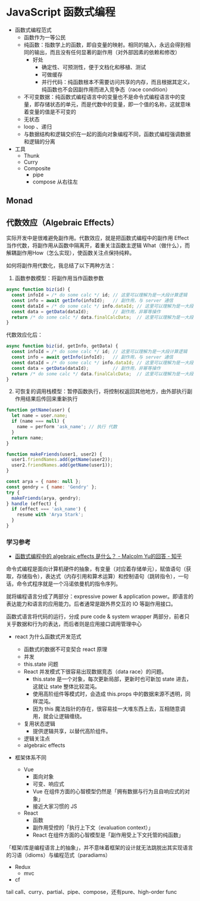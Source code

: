 # JavaScript 函数式编程

- 函数式编程范式
  - 函数作为一等公民
  - 纯函数：指数学上的函数，即自变量的映射。相同的输入，永远会得到相同的输出，而且没有任何显著的副作用（对外部因素的依赖和修改）
    - 好处
      - 确定性、可预测性，便于文档化和移植、测试
      - 可做缓存
      - 并行代码：纯函数根本不需要访问共享的内存，而且根据其定义，纯函数也不会因副作用而进入竞争态（race condition）
  - 不可变数据：纯函数式编程语言中的变量也不是命令式编程语言中的变量，即存储状态的单元，而是代数中的变量，即一个值的名称，这就意味着变量的值是不可变的
  - 无状态
  - loop 、递归
  - 与数据结构和逻辑交织在一起的面向对象编程不同，函数式编程强调数据和逻辑的分离
- 工具
  - Thunk
  - Curry
  - Composite
    - pipe
    - compose 从右往左


## Monad

## 代数效应（Algebraic Effects）

实际开发中是很难避免副作用。代数效应，就是把函数式编程中的副作用 Effect 当作代数，将副作用从函数中隔离开，着重关注函数主逻辑 What（做什么），而解耦副作用How（怎么实现），使函数关注点保持纯粹。

如何将副作用代数化，我总结了以下两种方法：

1. 函数参数模型：将副作用当作函数参数

```js
async function biz(id) {
  const infoId = /* do some calc */ id; // 这里可以理解为是一大段计算逻辑
  const info = await getInfo(infoId);   // 副作用，与 server 通信
  const dataId = /* do some calc */ info.dataId; // 这里可以理解为是一大段计算逻辑
  const data = getData(dataId);         // 副作用，非幂等操作
  return /* do some calc */ data.finalCalcData;  // 这里可以理解为是一大段计算逻辑
}
```

代数效应化后：

```js
async function biz(id, getInfo, getData) {
  const infoId = /* do some calc */ id; // 这里可以理解为是一大段计算逻辑
  const info = await getInfo(infoId);   // 副作用，与 server 通信
  const dataId = /* do some calc */ info.dataId; // 这里可以理解为是一大段计算逻辑
  const data = getData(dataId);         // 副作用，非幂等操作
  return /* do some calc */ data.finalCalcData;  // 这里可以理解为是一大段计算逻辑
}
```

2. 可恢复的调用栈模型：暂停函数执行，将控制权返回其他地方，由外部执行副作用结果后传回来重新执行

```js
function getName(user) {
  let name = user.name;
  if (name === null) {
    name = perform 'ask_name'; // 执行 代数
  }
  return name;
}

function makeFriends(user1, user2) {
  user1.friendNames.add(getName(user2));
  user2.friendNames.add(getName(user1));
}

const arya = { name: null };
const gendry = { name: 'Gendry' };
try {
  makeFriends(arya, gendry);
} handle (effect) {
  if (effect === 'ask_name') {
    resume with 'Arya Stark';
  }
}
```

### 学习参考

- [函数式编程中的 algebraic effects 是什么？ - Malcolm Yu的回答 - 知乎](https://www.zhihu.com/question/300095154/answer/1744221759)

命令式编程是面向计算机硬件的抽象，有变量（对应着存储单元），赋值语句（获取，存储指令），表达式（内存引用和算术运算）和控制语句（跳转指令），一句话，命令式程序就是一个冯诺依曼机的指令序列。



就将编程语言分成了两部分：expressive power & application power。即语言的表达能力和语言的应用能力。后者通常是跟外界交互的 IO 等副作用接口。

函数式语言将代码的运行，分成 pure code & system wrapper 两部分，前者只关乎数据和行为的表达，而后者则是应用接口调用管理中心

- react 为什么函数式开发范式
  - 函数式的数据不可变契合 react 原理
  - 并发
  - this.state 问题
  - React 并发模式下很容易出现数据竞态（data race）的问题。
    - this.state 是一个对象，每次更新局部，更新时也可新加 state 进去，这就让 state 整体比较混沌。
    - 使用高阶组件等模式时，会造成 this.props 中的数据来源不透明，同样混沌。
    - 因为 this 魔法指针的存在，很容易挂一大堆东西上去，互相随意调用，就会让逻辑缠绕。
  - 复用状态逻辑
    - 提供逻辑共享，以替代高阶组件。
  - 逻辑关注点
  - algebraic effects

- 框架体系不同
  - Vue
    - 面向对象
    - 可变、响应式
    - Vue 在组件方面的心智模型仍然是「拥有数据与行为且自响应式的对象」
    - 接近大家习惯的 JS
  - React
    - 函数
    - 副作用受控的「执行上下文（evaluation context）」
    - React 在组件方面的心智模型是「副作用受上下文托管的纯函数」


「框架/库是编程语言上的抽象」，并不意味着框架的设计就无法跳脱出其实现语言的习语（idioms）与编程范式（paradiams）


- Redux
  - mvc
- cf


tail call、curry、partial、pipe、compose，还有pure、high-order func